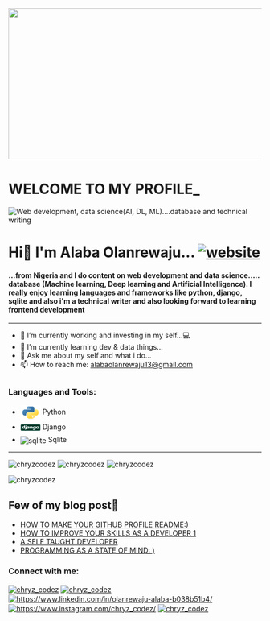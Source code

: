 <img src="https://github.com/chryzcodez/chryzcodez/blob/main/giphy.gif" height= "300" width= "1500"/> 

# WELCOME TO MY PROFILE_ 
![Web development, data science(AI, DL, ML)....database and technical writing](https://github.com/chryzcodez/chryzcodez/blob/main/laptop-office-internet-technology-177598.jpg)  

# Hi👋 I'm Alaba Olanrewaju...  [<img src='https://cdn.jsdelivr.net/npm/simple-icons@3.0.1/icons/icloud.svg' alt='website' height='40'>](https://linktr.ee/chryz_codez) 
#### ...from Nigeria and I do content on web development and data science..... database (Machine learning, Deep learning and Artificial Intelligence). I really enjoy learning languages and frameworks like python, django, sqlite and also i'm a technical writer and also looking forward to learning frontend development 

----------------------------------------------------------
- 🔭 I’m currently working and investing in my self...💻 
- 🌱 I’m currently learning dev & data things... 
- 💬 Ask me about my self and what i do... 
- 📫 How to reach me: alabaolanrewaju13@gmail.com

## <h3 align="left">Languages and Tools:</h3>
* <img align="center" src="https://raw.githubusercontent.com/devicons/devicon/master/icons/python/python-original.svg" alt="python" height="30" width="40"/> Python 
* <img align="center" src="https://raw.githubusercontent.com/devicons/devicon/master/icons/django/django-original.svg" alt="django" height="30" width="40"/> Django
* <img align="center" src="https://www.vectorlogo.zone/logos/sqlite/sqlite-icon.svg" alt="sqlite" height="30" width="40"/> Sqlite 
-------------------------------------------------------------------------------------------------------
<img align="center" src="https://github-readme-stats.vercel.app/api/top-langs?username=chryzcodez&show_icons=true&locale=en&layout=compact" alt="chryzcodez" />
<img align="center" src="https://github-readme-streak-stats.herokuapp.com/?user=chryzcodez&" alt="chryzcodez" />
<img align="center" src ="https://github-readme-stats.vercel.app/api?username=chryzcodez&show_icons=true&theme=radical" alt="chryzcodez" />


<img src="https://komarev.com/ghpvc/?username=chryzcodez&label=Profile%20views&color=0e75b6&style=flat" alt="chryzcodez" /> </p> <p align="right">

## Few of my blog post📝 
* [HOW TO MAKE YOUR GITHUB PROFILE README:)](https://chryzcodez.hashnode.dev/how-to-make-your-github-profile-readme) 
* [HOW TO IMPROVE YOUR SKILLS AS A DEVELOPER 1](https://dev.to/chryz_codez/how-to-improve-your-skills-as-a-developer-1-53bf) 
* [A SELF TAUGHT DEVELOPER](https://chryzcodez.hashnode.dev/a-self-taught-developer) 
* [PROGRAMMING AS A STATE OF MIND: )](https://app.daily.dev/posts/UL8t1Q2hc) 

<h3 align="left">Connect with me:</h3>
<p align="left">
<a href="https://dev.to/chryz_codez" target="blank"><img align="center" src="https://cdn.jsdelivr.net/npm/simple-icons@3.0.1/icons/dev-dot-to.svg" alt="chryz_codez" height="30" width="40" /></a>
<a href="https://hashnode.com/@chryzcodez" target="blank"><img align="center" src="https://cdn.jsdelivr.net/npm/simple-icons@3.0.1/icons/hashnode.svg" alt="chryz_codez" height="30" width="40" /></a>  
<a href="https://www.linkedin.com/in/olanrewaju-alaba-b038b51b4/" target="blank"><img align="center" src="https://cdn.jsdelivr.net/npm/simple-icons@3.0.1/icons/linkedin.svg" alt="https://www.linkedin.com/in/olanrewaju-alaba-b038b51b4/" height="30" width="40" /></a>
<a href="https://www.instagram.com/chryz_codez/" target="blank"><img align="center" src="https://cdn.jsdelivr.net/npm/simple-icons@3.0.1/icons/instagram.svg" alt="https://www.instagram.com/chryz_codez/" height="30" width="40" /></a>
<a href="https://twitter.com/chryz_codez" target="blank"><img align="center" src="https://cdn.jsdelivr.net/npm/simple-icons@3.0.1/icons/twitter.svg" alt="chryz_codez" height="30" width="40" /></a> 
</p>
